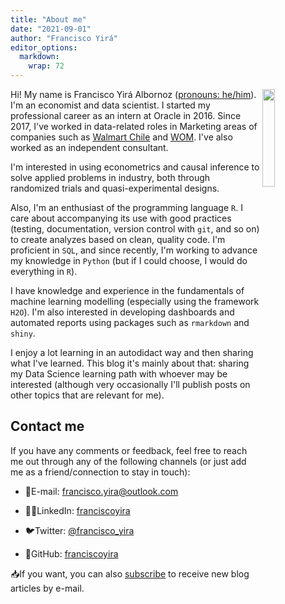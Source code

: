 ```yaml
---
title: "About me"
date: "2021-09-01"
author: "Francisco Yirá"
editor_options: 
  markdown: 
    wrap: 72
---
```


<img src="/about.es_files/myself.jpg" class="portrait" align="right" width="20%"/>

Hi! My name is Francisco Yirá Albornoz ([pronouns:
he/him](http://mypronouns.org/he)). I'm an economist and data scientist.
I started my professional career as an intern at Oracle in 2016. Since
2017, I've worked in data-related roles in Marketing areas of companies
such as [Walmart Chile](https://en.wikipedia.org/wiki/Walmart#Chile) and
[WOM](https://es.wikipedia.org/wiki/WOM_(Chile)). I've also worked as an
independent consultant.

I'm interested in using econometrics and causal inference to solve
applied problems in industry, both through randomized trials and
quasi-experimental designs.

Also, I'm an enthusiast of the programming language `R`. I care about
accompanying its use with good practices (testing, documentation,
version control with `git`, and so on) to create analyzes based on
clean, quality code. I'm proficient in `SQL`, and since recently, I'm
working to advance my knowledge in `Python` (but if I could choose, I
would do everything in `R`).

I have knowledge and experience in the fundamentals of machine learning
modelling (especially using the framework `H2O`). I'm also interested in
developing dashboards and automated reports using packages such as
`rmarkdown` and `shiny`.

I enjoy a lot learning in an autodidact way and then sharing what I've
learned. This blog it's mainly about that: sharing my Data Science
learning path with whoever may be interested (although very occasionally
I'll publish posts on other topics that are relevant for me).

## Contact me

If you have any comments or feedback, feel free to reach me out through
any of the following channels (or just add me as a friend/connection to
stay in touch):

-   📧E-mail:
    [francisco.yira\@outlook.com](mailto:francisco.yira@outlook.com "Mi correo")

-   👨‍💼LinkedIn:
    [franciscoyira](https://www.linkedin.com/in/franciscoyira/ "Mi perfil en LinkedIn")

-   🐦Twitter:
    [\@francisco_yira](https://twitter.com/francisco_yira "Mi cuenta de Twitter")

-   🐙GitHub:
    [franciscoyira](https://github.com/franciscoyira "Mi perfil de GitHub")

📥If you want, you can also
[subscribe](https://www.franciscoyira.com/subscribe/) to receive new
blog articles by e-mail.
